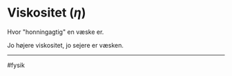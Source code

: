 # Viskositet ($\eta$)
Hvor "honningagtig" en væske er.

Jo højere viskositet, jo sejere er væsken.

---

#fysik 